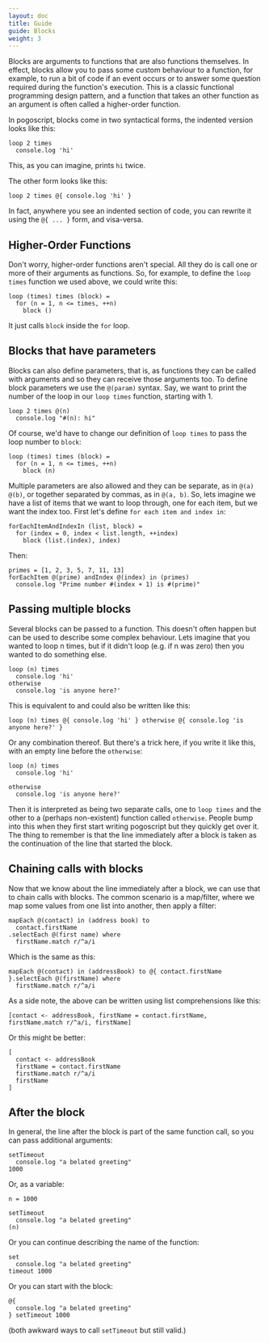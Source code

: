 ```yaml
---
layout: doc
title: Guide
guide: Blocks
weight: 3
---
```


Blocks are arguments to functions that are also functions themselves. In effect, blocks allow you to pass some custom behaviour to a function, for example, to run a bit of code if an event occurs or to answer some question required during the function's execution. This is a classic functional programming design pattern, and a function that takes an other function as an argument is often called a higher-order function.

In pogoscript, blocks come in two syntactical forms, the indented version looks like this:

    loop 2 times
      console.log 'hi' 

This, as you can imagine, prints `hi` twice.

The other form looks like this:

    loop 2 times @{ console.log 'hi' }

In fact, anywhere you see an indented section of code, you can rewrite it using the `@{ ... }` form, and visa-versa.

## Higher-Order Functions

Don't worry, higher-order functions aren't special. All they do is call one or more of their arguments as functions. So, for example, to define the `loop times` function we used above, we could write this:

    loop (times) times (block) =
      for (n = 1, n <= times, ++n)
        block ()

It just calls `block` inside the `for` loop.

## Blocks that have parameters

Blocks can also define parameters, that is, as functions they can be called with arguments and so they can receive those arguments too. To define block parameters we use the `@(param)` syntax. Say, we want to print the number of the loop in our `loop times` function, starting with 1.

    loop 2 times @(n)
      console.log "#(n): hi"

Of course, we'd have to change our definition of `loop times` to pass the loop number to `block`:

    loop (times) times (block) =
      for (n = 1, n <= times, ++n)
        block (n)

Multiple parameters are also allowed and they can be separate, as in `@(a) @(b)`, or together separated by commas, as in `@(a, b)`. So, lets imagine we have a list of items that we want to loop through, one for each item, but we want the index too. First let's define `for each item and index in`:

    forEachItemAndIndexIn (list, block) =
      for (index = 0, index < list.length, ++index)
        block (list.(index), index)

Then:

    primes = [1, 2, 3, 5, 7, 11, 13]
    forEachItem @(prime) andIndex @(index) in (primes)
      console.log "Prime number #(index + 1) is #(prime)"

## Passing multiple blocks

Several blocks can be passed to a function. This doesn't often happen but can be used to describe some complex behaviour. Lets imagine that you wanted to loop n times, but if it didn't loop (e.g. if n was zero) then you wanted to do something else.

    loop (n) times
      console.log 'hi'
    otherwise
      console.log 'is anyone here?'

This is equivalent to and could also be written like this:

    loop (n) times @{ console.log 'hi' } otherwise @{ console.log 'is anyone here?' }

Or any combination thereof. But there's a trick here, if you write it like this, with an empty line before the `otherwise`:

    loop (n) times
      console.log 'hi'

    otherwise
      console.log 'is anyone here?'

Then it is interpreted as being two separate calls, one to `loop times` and the other to a (perhaps non-existent) function called `otherwise`. People bump into this when they first start writing pogoscript but they quickly get over it. The thing to remember is that the line immediately after a block is taken as the continuation of the line that started the block.

## Chaining calls with blocks

Now that we know about the line immediately after a block, we can use that to chain calls with blocks. The common scenario is a map/filter, where we map some values from one list into another, then apply a filter:

    mapEach @(contact) in (address book) to
      contact.firstName
    .selectEach @(first name) where
      firstName.match r/^a/i

Which is the same as this:

    mapEach @(contact) in (addressBook) to @{ contact.firstName }.selectEach @(firstName) where
      firstName.match r/^a/i

As a side note, the above can be written using list comprehensions like this:

    [contact <- addressBook, firstName = contact.firstName, firstName.match r/^a/i, firstName]

Or this might be better:

    [
      contact <- addressBook
      firstName = contact.firstName
      firstName.match r/^a/i
      firstName
    ]

## After the block

In general, the line after the block is part of the same function call, so you can pass additional arguments:

    setTimeout
      console.log "a belated greeting"
    1000

Or, as a variable:

    n = 1000

    setTimeout
      console.log "a belated greeting"
    (n)

Or you can continue describing the name of the function:

    set
      console.log "a belated greeting"
    timeout 1000

Or you can start with the block:

    @{
      console.log "a belated greeting"
    } setTimeout 1000

(both awkward ways to call `setTimeout` but still valid.)
